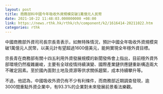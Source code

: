 ```yaml
---
layout: post
title: 商務部料中國今年吸收外資規模突破1萬億元人民幣
date: 2021-10-22 11:48:03.000000000 +08:00
link: https://news.rthk.hk/rthk/ch/component/k2/1616414-20211022.htm
categories: rthk
---
```


中國商務部外資司司長宗長青表示，如無特殊情況，預計中國全年吸收外資規模突破1萬億元人民幣，以美元計有望超過1600億美元，能夠實現全年穩外資目標。

宗長青在商務部有關十四五利用外資發展規模的新聞發佈會上指出，目前穩外資外部環境仍然複雜嚴峻，主要有全球疫情持續演變、國際產業鏈供應鏈重新構造兩大不確定因素。至於國內面對土地及資源等供求關係趨緊，成本持續攀升等。

不過，他認為，中國吸收外資仍有不少有利條件，而商務部近期調查發現，逾3000間重點外資企業中，有93.3%的企業對未來發展前景看法樂觀。
